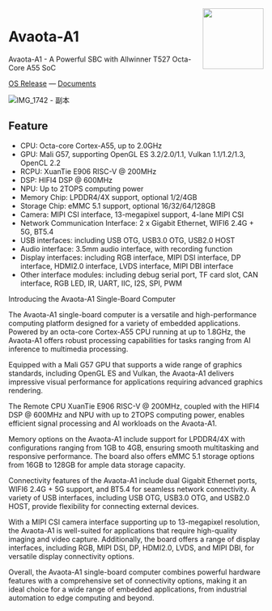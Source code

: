 <img src="https://i0.wp.com/www.oshwa.org/wp-content/uploads/2014/03/oshw-logo-100-px.png" align="right" width=120 />

# Avaota-A1

Avaota-A1 - A Powerful SBC with Allwinner T527 Octa-Core A55 SoC

[OS Release](https://github.com/YuzukiHD/Avaota-A1/releases) — [Documents](https://avaota.fun)

![IMG_1742 - 副本](https://github.com/YuzukiHD/Avaota-A1/assets/12003087/1e4e7bca-a16f-469d-96ad-aa21b29acfbf)

## Feature

- CPU: Octa-core Cortex-A55, up to 2.0GHz
- GPU: Mali G57, supporting OpenGL ES 3.2/2.0/1.1, Vulkan 1.1/1.2/1.3, OpenCL 2.2
- RCPU: XuanTie E906 RISC-V @ 200MHz
- DSP: HIFI4 DSP @ 600MHz
- NPU: Up to 2TOPS computing power
- Memory Chip: LPDDR4/4X support, optional 1/2/4GB
- Storage Chip: eMMC 5.1 support, optional 16/32/64/128GB
- Camera: MIPI CSI interface, 13-megapixel support, 4-lane MIPI CSI
- Network Communication Interface: 2 x Gigabit Ethernet, WIFI6 2.4G + 5G, BT5.4
- USB interfaces: including USB OTG, USB3.0 OTG, USB2.0 HOST
- Audio interface: 3.5mm audio interface, with recording function
- Display interfaces: including RGB interface, MIPI DSI interface, DP interface, HDMI2.0 interface, LVDS interface, MIPI DBI interface
- Other interface modules: including debug serial port, TF card slot, CAN interface, RGB LED, IR, UART, IIC, I2S, SPI, PWM

Introducing the Avaota-A1 Single-Board Computer

The Avaota-A1 single-board computer is a versatile and high-performance computing platform designed for a variety of embedded applications. Powered by an octa-core Cortex-A55 CPU running at up to 1.8GHz, the Avaota-A1 offers robust processing capabilities for tasks ranging from AI inference to multimedia processing.

Equipped with a Mali G57 GPU that supports a wide range of graphics standards, including OpenGL ES and Vulkan, the Avaota-A1 delivers impressive visual performance for applications requiring advanced graphics rendering.

The Remote CPU XuanTie E906 RISC-V @ 200MHz, coupled with the HIFI4 DSP @ 600MHz and NPU with up to 2TOPS computing power, enables efficient signal processing and AI workloads on the Avaota-A1.

Memory options on the Avaota-A1 include support for LPDDR4/4X with configurations ranging from 1GB to 4GB, ensuring smooth multitasking and responsive performance. The board also offers eMMC 5.1 storage options from 16GB to 128GB for ample data storage capacity.

Connectivity features of the Avaota-A1 include dual Gigabit Ethernet ports, WIFI6 2.4G + 5G support, and BT5.4 for seamless network connectivity. A variety of USB interfaces, including USB OTG, USB3.0 OTG, and USB2.0 HOST, provide flexibility for connecting external devices.

With a MIPI CSI camera interface supporting up to 13-megapixel resolution, the Avaota-A1 is well-suited for applications that require high-quality imaging and video capture. Additionally, the board offers a range of display interfaces, including RGB, MIPI DSI, DP, HDMI2.0, LVDS, and MIPI DBI, for versatile display connectivity options.

Overall, the Avaota-A1 single-board computer combines powerful hardware features with a comprehensive set of connectivity options, making it an ideal choice for a wide range of embedded applications, from industrial automation to edge computing and beyond.
